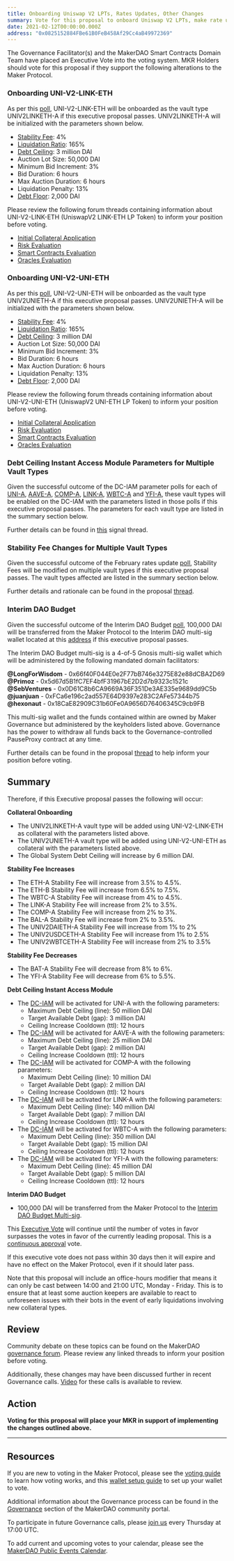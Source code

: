 ```yaml
---
title: Onboarding Uniswap V2 LPTs, Rates Updates, Other Changes
summary: Vote for this proposal to onboard Uniswap V2 LPTs, make rate updates, and other changes
date: 2021-02-12T00:00:00.000Z
address: "0x0825152884FBe61B0FeB458Af29Cc4aB49972369"
---
```

The Governance Facilitator(s) and the MakerDAO Smart Contracts Domain Team have placed an Executive Vote into the voting system. MKR Holders should vote for this proposal if they support the following alterations to the Maker Protocol.

### Onboarding UNI-V2-LINK-ETH

As per this [poll](https://vote.makerdao.com/polling/QmTNwWQD?network=mainnet#poll-detail), UNI-V2-LINK-ETH will be onboarded as the vault type UNIV2LINKETH-A if this executive proposal passes. UNIV2LINKETH-A will be initialized with the parameters shown below.

* [Stability Fee](https://community-development.makerdao.com/en/learn/governance/param-stability-fee): 4%
* [Liquidation Ratio](https://community-development.makerdao.com/en/learn/governance/param-liquidation-ratio): 165%
* [Debt Ceiling](https://community-development.makerdao.com/en/learn/governance/param-debt-ceiling): 3 million DAI
* Auction Lot Size: 50,000 DAI
* Minimum Bid Increment: 3%
* Bid Duration: 6 hours
* Max Auction Duration: 6 hours
* Liquidation Penalty: 13%
* [Debt Floor](https://community-development.makerdao.com/en/learn/governance/param-debt-floor): 2,000 DAI

Please review the following forum threads containing information about UNI-V2-LINK-ETH (UniswapV2 LINK-ETH LP Token) to inform your position before voting.
* [Initial Collateral Application](https://forum.makerdao.com/t/uni-v2-link-eth-mip6-collateral-onboarding-application/6190)
* [Risk Evaluation](https://forum.makerdao.com/t/uni-v2-link-eth-collateral-onboarding-risk-evaluation/6384)
* [Smart Contracts Evaluation](https://forum.makerdao.com/t/uni-v2-link-eth-erc20-token-smart-contract-technical-assessment/6330)
* [Oracles Evaluation](https://forum.makerdao.com/t/uni-v2-link-eth-collateral-onboarding-oracle-assessment-mip10c3-sp25/6355)

### Onboarding UNI-V2-UNI-ETH

As per this [poll](https://vote.makerdao.com/polling/QmWGzmhL?network=mainnet#poll-detail), UNI-V2-UNI-ETH will be onboarded as the vault type UNIV2UNIETH-A if this executive proposal passes. UNIV2UNIETH-A will be initialized with the parameters shown below.

* [Stability Fee](https://community-development.makerdao.com/en/learn/governance/param-stability-fee): 4%
* [Liquidation Ratio](https://community-development.makerdao.com/en/learn/governance/param-liquidation-ratio): 165%
* [Debt Ceiling](https://community-development.makerdao.com/en/learn/governance/param-debt-ceiling): 3 million DAI
* Auction Lot Size: 50,000 DAI
* Minimum Bid Increment: 3%
* Bid Duration: 6 hours
* Max Auction Duration: 6 hours
* Liquidation Penalty: 13%
* [Debt Floor](https://community-development.makerdao.com/en/learn/governance/param-debt-floor): 2,000 DAI

Please review the following forum threads containing information about UNI-V2-UNI-ETH (UniswapV2 UNI-ETH LP Token) to inform your position before voting.
* [Initial Collateral Application](https://forum.makerdao.com/t/uni-v2-uni-eth-mip6-collateral-onboarding-application/6185)
* [Risk Evaluation](https://forum.makerdao.com/t/uni-v2-uni-eth-collateral-onboarding-risk-evaluation/6383)
* [Smart Contracts Evaluation](https://forum.makerdao.com/t/uni-v2-uni-eth-erc20-token-smart-contract-technical-assessment/6328)
* [Oracles Evaluation](https://forum.makerdao.com/t/uni-v2-uni-eth-collateral-onboarding-oracle-assessment-mip10c3-sp24/6354)

### Debt Ceiling Instant Access Module Parameters for Multiple Vault Types

Given the successful outcome of the DC-IAM parameter polls for each of [UNI-A](https://vote.makerdao.com/polling/QmQtHoj6?network=mainnet#poll-detail), [AAVE-A](https://vote.makerdao.com/polling/QmU9zFqm?network=mainnet), [COMP-A](https://vote.makerdao.com/polling/QmaKzMQ6?network=mainnet), [LINK-A](https://vote.makerdao.com/polling/QmVgTLFE?network=mainnet), [WBTC-A](https://vote.makerdao.com/polling/QmSDQhiK?network=mainnet) and [YFI-A](https://vote.makerdao.com/polling/QmQQ3YS8?network=mainnet), these vault types will be enabled on the DC-IAM with the parameters listed in those polls if this executive proposal passes. The parameters for each vault type are listed in the summary section below.

Further details can be found in [this](https://forum.makerdao.com/t/iam-dc-parameters-wbtc-a-link-a-uni-a-comp-a-yfi-a-aave-a/6299) signal thread.

### Stability Fee Changes for Multiple Vault Types

Given the successful outcome of the February rates update [poll](https://vote.makerdao.com/polling/QmaXXN5z?network=mainnet#poll-detail), Stability Fees will be modified on multiple vault types if this executive proposal passes. The vault types affected are listed in the summary section below.

Further details and rationale can be found in the proposal [thread](https://forum.makerdao.com/t/rates-changes-proposal-2-feb-2021/6313/1).

### Interim DAO Budget

Given the successful outcome of the Interim DAO Budget [poll](https://vote.makerdao.com/polling/QmWtqqLK?network=mainnet), 100,000 DAI will be transferred from the Maker Protocol to the Interim DAO multi-sig wallet located at this [address](https://gnosis-safe.io/app/#/safes/0x73f09254a81e1F835Ee442d1b3262c1f1d7A13ff/settings) if this executive proposal passes.

The Interim DAO Budget multi-sig is a 4-of-5 Gnosis multi-sig wallet which will be administered by the following mandated domain facilitators:

**@LongForWisdom** - 0x66f40F044E0e2F77bB746e3275E82e88dCBA2D69  
**@Primoz** - 0x5d67d5B1fC7EF4bfF31967bE2D2d7b9323c1521c  
**@SebVentures** - 0x0D61C8b6CA9669A36F351De3AE335e9689dd9C5b  
**@juanjuan** - 0xFCa6e196c2ad557E64D9397e283C2AFe57344b75  
**@hexonaut** - 0x18CaE82909C31b60Fe0A9656D76406345C9cb9FB  

This multi-sig wallet and the funds contained within are owned by Maker Governance but administered by the keyholders listed above. Governance has the power to withdraw all funds back to the Governance-controlled PauseProxy contract at any time. 

Further details can be found in the proposal [thread](https://forum.makerdao.com/t/signal-request-interim-dao-operating-budget/5924) to help inform your position before voting.

## Summary

Therefore, if this Executive proposal passes the following will occur:

**Collateral Onboarding**
* The UNIV2LINKETH-A vault type will be added using UNI-V2-LINK-ETH as collateral with the parameters listed above.
* The UNIV2UNIETH-A vault type will be added using UNI-V2-UNI-ETH as collateral with the parameters listed above.
* The Global System Debt Ceiling will increase by 6 million DAI.

**Stability Fee Increases**
* The ETH-A Stability Fee will increase from 3.5% to 4.5%.
* The ETH-B Stability Fee will increase from 6.5% to 7.5%.
* The WBTC-A Stability Fee will increase from 4% to 4.5%.
* The LINK-A Stability Fee will increase from 2% to 3.5%.
* The COMP-A Stability Fee will increase from 2% to 3%.
* The BAL-A Stability Fee will increase from 2% to 3.5%.
* The UNIV2DAIETH-A Stability Fee will increase from 1% to 2%
* The UNIV2USDCETH-A Stability Fee will increase from 1% to 2.5%
* The UNIV2WBTCETH-A Stability Fee will increase from 2% to 3.5%

**Stability Fee Decreases**
* The BAT-A Stability Fee will decrease from 8% to 6%.
* The YFI-A Stability Fee will decrease from 6% to 5.5%.

**Debt Ceiling Instant Access Module**
* The [DC-IAM](https://community-development.makerdao.com/en/learn/governance/module-dciam/) will be activated for UNI-A with the following parameters:
	* Maximum Debt Ceiling (line): 50 million DAI
	* Target Available Debt (gap): 3 million DAI
	* Ceiling Increase Cooldown (ttl): 12 hours
* The [DC-IAM](https://community-development.makerdao.com/en/learn/governance/module-dciam/) will be activated for AAVE-A with the following parameters:
	* Maximum Debt Ceiling (line): 25 million DAI
	* Target Available Debt (gap): 2 million DAI
	* Ceiling Increase Cooldown (ttl): 12 hours
* The [DC-IAM](https://community-development.makerdao.com/en/learn/governance/module-dciam/) will be activated for COMP-A with the following parameters:
	* Maximum Debt Ceiling (line): 10 million DAI
	* Target Available Debt (gap): 2 million DAI
	* Ceiling Increase Cooldown (ttl): 12 hours
* The [DC-IAM](https://community-development.makerdao.com/en/learn/governance/module-dciam/) will be activated for LINK-A with the following parameters:
	* Maximum Debt Ceiling (line): 140 million DAI
	* Target Available Debt (gap): 7 million DAI
	* Ceiling Increase Cooldown (ttl): 12 hours
* The [DC-IAM](https://community-development.makerdao.com/en/learn/governance/module-dciam/) will be activated for WBTC-A with the following parameters:
	* Maximum Debt Ceiling (line): 350 million DAI
	* Target Available Debt (gap): 15 million DAI
	* Ceiling Increase Cooldown (ttl): 12 hours
* The [DC-IAM](https://community-development.makerdao.com/en/learn/governance/module-dciam/) will be activated for YFI-A with the following parameters:
	* Maximum Debt Ceiling (line): 45 million DAI
	* Target Available Debt (gap): 5 million DAI
	* Ceiling Increase Cooldown (ttl): 12 hours

**Interim DAO Budget**
* 100,000 DAI will be transferred from the Maker Protocol to the [Interim DAO Budget Multi-sig](https://gnosis-safe.io/app/#/safes/0x73f09254a81e1F835Ee442d1b3262c1f1d7A13ff/settings).

This [Executive Vote](https://community-development.makerdao.com/en/learn/governance/on-chain-gov) will continue until the number of votes in favor surpasses the votes in favor of the currently leading proposal. This is a [continuous approval](https://community-development.makerdao.com/en/learn/governance/how-voting-works) vote. 

If this executive vote does not pass within 30 days then it will expire and have no effect on the Maker Protocol, even if it should later pass. 

Note that this proposal will include an office-hours modifier that means it can only be cast between 14:00 and 21:00 UTC, Monday - Friday. This is to ensure that at least some auction keepers are available to react to unforeseen issues with their bots in the event of early liquidations involving new collateral types.


## Review

Community debate on these topics can be found on the MakerDAO [governance forum](https://forum.makerdao.com/). Please review any linked threads to inform your position before voting.

Additionally, these changes may have been discussed further in recent Governance calls. [Video](https://www.youtube.com/playlist?list=PLLzkWCj8ywWNq5-90-Id6VPSsrk4OWVan) for these calls is available to review.

## Action

**Voting for this proposal will place your MKR in support of implementing the changes outlined above.**

---

## Resources

If you are new to voting in the Maker Protocol, please see the [voting guide](https://community-development.makerdao.com/en/learn/governance/how-voting-works/) to learn how voting works, and this [wallet setup guide](https://community-development.makerdao.com/en/learn/governance/voting-setup/) to set up your wallet to vote.

Additional information about the Governance process can be found in the [Governance](https://community-development.makerdao.com/en/learn/governance) section of the MakerDAO community portal.

To participate in future Governance calls, please [join us](https://github.com/makerdao/community/tree/master/governance/governance-and-risk-meetings) every Thursday at 17:00 UTC.

To add current and upcoming votes to your calendar, please see the [MakerDAO Public Events Calendar](https://calendar.google.com/calendar/embed?src=makerdao.com_3efhm2ghipksegl009ktniomdk%40group.calendar.google.com&amp;ctz=UTC&amp;mode=week&amp;showCalendars=0&amp;showPrint=0).